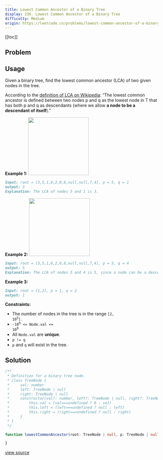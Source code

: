 ```yaml
---
title: Lowest Common Ancestor of a Binary Tree
display: 236. Lowest Common Ancestor of a Binary Tree
difficulty: Medium
origin: https://leetcode.cn/problems/lowest-common-ancestor-of-a-binary-tree
---
```


[[toc]]

## Problem

## Usage

Given a binary tree, find the lowest common ancestor (LCA) of two given nodes in the tree.

According to the <a href="https://en.wikipedia.org/wiki/Lowest_common_ancestor" target="_blank">definition of LCA on Wikipedia</a>: &ldquo;The lowest common ancestor is defined between two nodes p and q as the lowest node in T that has both p and q as descendants (where we allow **a node to be a descendant of itself**).&rdquo;

**Example 1:**
<img alt="" src="https://assets.leetcode.com/uploads/2018/12/14/binarytree.png" style="width: 200px; height: 190px;" />

```md
Input: root = [3,5,1,6,2,0,8,null,null,7,4], p = 5, q = 1
output: 3
Explanation: The LCA of nodes 5 and 1 is 3.
```

**Example 2:**
<img alt="" src="https://assets.leetcode.com/uploads/2018/12/14/binarytree.png" style="width: 200px; height: 190px;" />

```md
Input: root = [3,5,1,6,2,0,8,null,null,7,4], p = 5, q = 4
output: 5
Explanation: The LCA of nodes 5 and 4 is 5, since a node can be a descendant of itself according to the LCA definition.
```

**Example 3:**

```md
Input: root = [1,2], p = 1, q = 2
output: 1
```

**Constraints:**

- The number of nodes in the tree is in the range <code>[2, 10<sup>5</sup>]</code>.
- <code>-10<sup>9</sup> &lt;= Node.val &lt;= 10<sup>9</sup></code>
- All <code>Node.val</code> are **unique**.
- <code>p != q</code>
- <code>p</code> and <code>q</code> will exist in the tree.

## Solution

```ts
/**
 * Definition for a binary tree node.
 * class TreeNode {
 *     val: number
 *     left: TreeNode | null
 *     right: TreeNode | null
 *     constructor(val?: number, left?: TreeNode | null, right?: TreeNode | null) {
 *         this.val = (val===undefined ? 0 : val)
 *         this.left = (left===undefined ? null : left)
 *         this.right = (right===undefined ? null : right)
 *     }
 * }
 */

function lowestCommonAncestor(root: TreeNode | null, p: TreeNode | null, q: TreeNode | null): TreeNode | null {

}
```

[view source](https://leetcode.cn/problems/lowest-common-ancestor-of-a-binary-tree)
